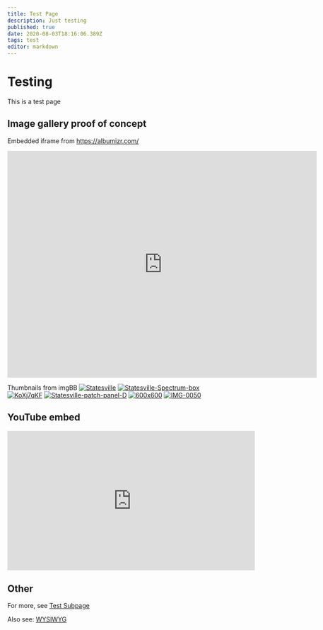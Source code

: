 ```yaml
---
title: Test Page
description: Just testing
published: true
date: 2020-08-03T18:16:06.389Z
tags: test
editor: markdown
---
```


# Testing
This is a test page

## Image gallery proof of concept

Embedded iframe from https://albumizr.com/
<iframe src="https://albumizr.com/a/9KpR" scrolling="no" frameborder="0" allowfullscreen width="700" height="512"></iframe>

Thumbnails from imgBB
<a href="https://ibb.co/nrZybfh"><img src="https://i.ibb.co/nrZybfh/Statesville.jpg" alt="Statesville" border="0"></a> <a href="https://ibb.co/R2Xr6D7"><img src="https://i.ibb.co/R2Xr6D7/Statesville-Spectrum-box.jpg" alt="Statesville-Spectrum-box" border="0"></a> <a href="https://ibb.co/RBxP4J7"><img src="https://i.ibb.co/RBxP4J7/KoXj7qKF.jpg" alt="KoXj7qKF" border="0"></a> <a href="https://ibb.co/QYgrmwq"><img src="https://i.ibb.co/QYgrmwq/Statesville-patch-panel-D.jpg" alt="Statesville-patch-panel-D" border="0"></a> <a href="https://ibb.co/BtnpZYp"><img src="https://i.ibb.co/BtnpZYp/600x600.jpg" alt="600x600" border="0"></a> <a href="https://ibb.co/1QnrZKS"><img src="https://i.ibb.co/1QnrZKS/IMG-0050.jpg" alt="IMG-0050" border="0"></a>

## YouTube embed
<iframe width="560" height="315" src="https://www.youtube.com/embed/NkRkuI0ZgX0" frameborder="0" allow="accelerometer; autoplay; encrypted-media; gyroscope; picture-in-picture" allowfullscreen></iframe>

## Other

For more, see [Test Subpage](/test-page/test-subpage)

Also see: [WYSIWYG](/test-page/wysiwyg)